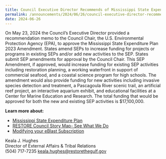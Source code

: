 ```yaml
---
title: Council Executive Director Recommends of Mississippi State Expenditure Plan 2023 Amendment
permalink: /announcements/2024/06/26/council-executive-director-recommends-mississippi-state-expenditure-plan-2023/
date: 2024-06-26
---
```


On May 23, 2024 the Council’s Executive Director provided a recommendation memo to the Council Chair, the U.S. Environmental Protection Agency (EPA), to approve the Mississippi State Expenditure Plan 2023 Amendment. States amend SEPs to increase funding for projects or programs in existing SEPs and/or add new activities to the SEP. States submit SEP amendments for approval by the Council Chair. This SEP Amendment, if approved, would increase funding for existing SEP activities including restoration planning, a working waterfront in support of commercial seafood, and a coastal science program for high schools. The amendment would also provide funding for new activities including invasive species detection and treatment, a Pascagoula River scenic trail, an artificial reef project, an interactive aquarium exhibit, and educational facilities at a Center for Marine Education and Research. The total funding that would be approved for both the new and existing SEP activities is $17,100,000. 

**Learn more about:**

- [Mississippi State Expenditure Plan](/spill-impact-component/mississippi)
- [RESTORE Council Story Map- See What We Do](https://restorethegulf.maps.arcgis.com/apps/MapSeries/index.html?appid=fc84cd0bac7540839a43b56936a529ca)
- [Modifying your eBlast Subscription](https://www.restorethegulf.gov/apps/eblast/ModifyInformation.aspx)

Keala J. Hughes  
Director of External Affairs & Tribal Relations  
(504) 717-7235
keala.hughes@restorethegulf.gov
